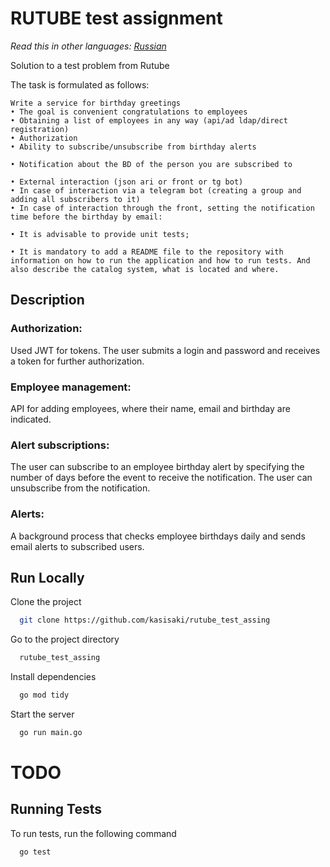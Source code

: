 
# RUTUBE test assignment

*Read this in other languages: [Russian](README.md)*


Solution to a test problem from Rutube

The task is formulated as follows:

```
Write a service for birthday greetings
• The goal is convenient congratulations to employees
• Obtaining a list of employees in any way (api/ad ldap/direct registration)
• Authorization
• Ability to subscribe/unsubscribe from birthday alerts

• Notification about the BD of the person you are subscribed to

• External interaction (json ari or front or tg bot)
• In case of interaction via a telegram bot (creating a group and adding all subscribers to it)
• In case of interaction through the front, setting the notification time before the birthday by email:

• It is advisable to provide unit tests;

• It is mandatory to add a README file to the repository with information on how to run the application and how to run tests. And also describe the catalog system, what is located and where.
```
## Description
### Authorization:

Used JWT for tokens. The user submits a login and password and receives a token for further authorization.
### Employee management:

API for adding employees, where their name, email and birthday are indicated.
### Alert subscriptions:

The user can subscribe to an employee birthday alert by specifying the number of days before the event to receive the notification.
The user can unsubscribe from the notification.
### Alerts:

A background process that checks employee birthdays daily and sends email alerts to subscribed users.

## Run Locally

Clone the project

```bash
  git clone https://github.com/kasisaki/rutube_test_assing
```

Go to the project directory

```bash
  rutube_test_assing
```

Install dependencies

```bash
  go mod tidy
```

Start the server

```bash
  go run main.go
```

# TODO 
## Running Tests

To run tests, run the following command

```bash
  go test
```

